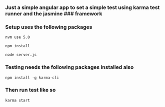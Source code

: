 ### Just a simple angular app to set a simple test using karma test runner and the jasmine ### framework

### Setup uses the following packages

`nvm use 5.0`

`npm install`

`node server.js`

### Testing needs the following packages installed also

`npm install -g karma-cli`

### Then run test like so
`karma start`